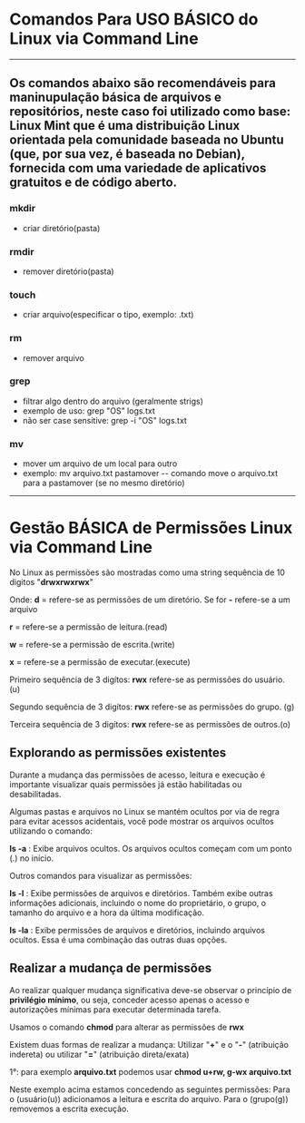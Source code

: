 # Comandos Para USO BÁSICO do Linux via Command Line
------
Os comandos abaixo são recomendáveis para maninupulação básica
de arquivos e repositórios, neste caso foi utilizado como base: 
Linux Mint que é uma distribuição Linux orientada pela comunidade baseada no Ubuntu (que, por sua vez, é baseada no Debian),
fornecida com uma variedade de aplicativos gratuitos e de código aberto.
------
### mkdir
  - criar diretório(pasta)
### rmdir 
  - remover diretório(pasta)
### touch
  - criar arquivo(especificar o tipo, exemplo: .txt)
### rm 
  - remover arquivo
### grep 
  - filtrar algo dentro do arquivo (geralmente strigs)
  -  exemplo de uso: grep "OS" logs.txt
  -  não ser case sensitive: grep -i "OS" logs.txt
### mv 
  - mover um arquivo de um local para outro
  - exemplo: mv arquivo.txt pastamover -- comando move o arquivo.txt para a pastamover (se no mesmo diretório)
---------
# Gestão BÁSICA de Permissões Linux via Command Line
No Linux as permissões são mostradas como uma string sequência de 10 digitos
"**drwxrwxrwx**"

Onde:
**d** = refere-se as permissões de um diretório. Se for **-** refere-se a um arquivo

**r** = refere-se a permissão de leitura.(read)

**w** = refere-se a permissão de escrita.(write)

**x** = refere-se a permissão de executar.(execute)

Primeiro sequência de 3 digítos: **rwx** refere-se as permissões do usuário. (u)

Segundo sequência de 3 digítos: **rwx** refere-se as permissões do grupo. (g)

Terceira sequência de 3 digítos: **rwx** refere-se as permissões de outros.(o)

## Explorando as permissões existentes

Durante a mudança das permissões de acesso, leitura e execução é importante visualizar quais permissões já estão habilitadas ou desabilitadas.

Algumas pastas e arquivos no Linux se mantém ocultos por via de regra para evitar acessos acidentais, você pode mostrar os arquivos ocultos utilizando o comando:

**ls -a** : Exibe arquivos ocultos. Os arquivos ocultos começam com um ponto (.) no início.

Outros comandos para visualizar as permissões:

**ls -l** : Exibe permissões de arquivos e diretórios. Também exibe outras informações adicionais, incluindo o nome do proprietário, o grupo, o tamanho do arquivo e a hora da última modificação.

**ls -la** : Exibe permissões de arquivos e diretórios, incluindo arquivos ocultos. Essa é uma combinação das outras duas opções.

## Realizar a mudança de permissões

Ao realizar qualquer mudança significativa deve-se observar o princípio de **privilégio mínimo**, ou seja, conceder acesso apenas o acesso e autorizações mínimas para executar determinada tarefa.

Usamos o comando **chmod** para alterar as permissões de **rwx** 

Existem duas formas de realizar a mudança:
Utilizar "**+**" e o "**-**" (atribuição indereta) 
ou utilizar "**=**" (atribuição direta/exata)

1°: para exemplo **arquivo.txt** podemos usar **chmod u+rw, g-wx arquivo.txt**

Neste exemplo acima estamos concedendo as seguintes permissões: Para o (usuário(u)) adicionamos a leitura e escrita do arquivo. Para o (grupo(g)) removemos a escrita execução.



